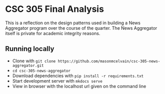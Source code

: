 # CSC 305 Final Analysis

This is a reflection on the design patterns used in building a News Aggregator program over the course of the quarter.
The News Aggregator itself is private for academic integrity reasons.

## Running locally
* Clone with `git clone https://github.com/masonmcelvain/csc-305-news-aggregator.git`
* `cd csc-305-news-aggregator`
* Download dependencies with `pip install -r requirements.txt`
* Start development server with `mkdocs serve`
* View in browser with the localhost url given on the command line
